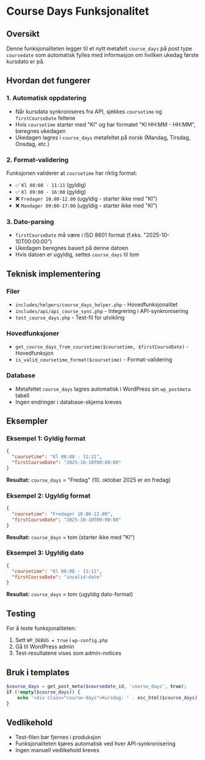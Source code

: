 # Course Days Funksjonalitet

## Oversikt

Denne funksjonaliteten legger til et nytt metafelt `course_days` på post type `coursedate` som automatisk fylles med informasjon om hvilken ukedag første kursdato er på.

## Hvordan det fungerer

### 1. Automatisk oppdatering
- Når kursdata synkroniseres fra API, sjekkes `coursetime` og `firstCourseDate` feltene
- Hvis `coursetime` starter med "Kl" og har formatet "Kl HH:MM - HH:MM", beregnes ukedagen
- Ukedagen lagres i `course_days` metafeltet på norsk (Mandag, Tirsdag, Onsdag, etc.)

### 2. Format-validering
Funksjonen validerer at `coursetime` har riktig format:
- ✅ `Kl 08:08 - 11:11` (gyldig)
- ✅ `Kl 09:00 - 16:00` (gyldig)
- ❌ `Fredager 10.00-12.00` (ugyldig - starter ikke med "Kl")
- ❌ `Mandager 09:00-17:00` (ugyldig - starter ikke med "Kl")

### 3. Dato-parsing
- `firstCourseDate` må være i ISO 8601 format (f.eks. "2025-10-10T00:00:00")
- Ukedagen beregnes basert på denne datoen
- Hvis datoen er ugyldig, settes `course_days` til tom

## Teknisk implementering

### Filer
- `includes/helpers/course_days_helper.php` - Hovedfunksjonalitet
- `includes/api/api_course_sync.php` - Integrering i API-synkronisering
- `test_course_days.php` - Test-fil for utvikling

### Hovedfunksjoner
- `get_course_days_from_coursetime($coursetime, $firstCourseDate)` - Hovedfunksjon
- `is_valid_coursetime_format($coursetime)` - Format-validering

### Database
- Metafeltet `course_days` lagres automatisk i WordPress sin `wp_postmeta` tabell
- Ingen endringer i database-skjema kreves

## Eksempler

### Eksempel 1: Gyldig format
```json
{
  "coursetime": "Kl 08:08 - 11:11",
  "firstCourseDate": "2025-10-10T00:00:00"
}
```
**Resultat:** `course_days` = "Fredag" (10. oktober 2025 er en fredag)

### Eksempel 2: Ugyldig format
```json
{
  "coursetime": "Fredager 10.00-12.00",
  "firstCourseDate": "2025-10-10T00:00:00"
}
```
**Resultat:** `course_days` = tom (starter ikke med "Kl")

### Eksempel 3: Ugyldig dato
```json
{
  "coursetime": "Kl 08:08 - 11:11",
  "firstCourseDate": "invalid-date"
}
```
**Resultat:** `course_days` = tom (ugyldig dato-format)

## Testing

For å teste funksjonaliteten:
1. Sett `WP_DEBUG = true` i `wp-config.php`
2. Gå til WordPress admin
3. Test-resultatene vises som admin-notices

## Bruk i templates

```php
$course_days = get_post_meta($coursedate_id, 'course_days', true);
if (!empty($course_days)) {
    echo '<div class="course-days">Kursdag: ' . esc_html($course_days) . '</div>';
}
```

## Vedlikehold

- Test-filen bør fjernes i produksjon
- Funksjonaliteten kjøres automatisk ved hver API-synkronisering
- Ingen manuell vedlikehold kreves
